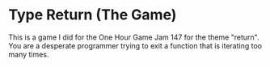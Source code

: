# Type Return (The Game)
This is a game I did for the One Hour Game Jam 147 for the theme "return". You are a desperate programmer trying to exit a function that is iterating too many times.
